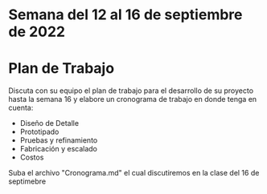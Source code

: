 # Semana del 12 al 16 de septiembre de 2022

# Plan de Trabajo

Discuta con su equipo el plan de trabajo para el desarrollo de su proyecto hasta la semana 16 y elabore un cronograma de trabajo en donde tenga en cuenta:
- Diseño de Detalle
- Prototipado
- Pruebas y refinamiento
- Fabricación y escalado
- Costos

Suba el archivo "Cronograma.md" el cual discutiremos en la clase del 16 de septimebre

